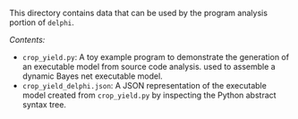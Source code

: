 This directory contains data that can be used by the program analysis portion of `delphi`.

*Contents:*
- `crop_yield.py`: A toy example program to demonstrate the generation of an
   executable model from source code analysis.
    used to assemble a dynamic Bayes net executable model.
- `crop_yield_delphi.json`: A JSON representation of the executable model
    created from `crop_yield.py` by inspecting the Python abstract syntax tree. 
